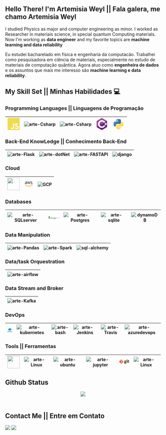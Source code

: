## Hello There! I'm Artemisia Weyl || Fala galera, me chamo Artemisia Weyl

I studied Physics as major and computer engineering as minor. I worked as Researcher in materiais science, in special quantum Computing materials. Now I'm working as **data engineer** and my favorite topics are **machine learning and data reliability**

Eu estudei bacharelado em física e engenharia da computacão. Trabalhei como pesquisadora em ciência de materiais, especialmente no estudo de materiais de computação quântica. Agora atuo como **engenheira de dados** e os assuntos que mais me interesso são **machine learning e data reliability**.


##  My Skill Set || Minhas Habilidades :computer:



###  **Programming Languages** || Linguagens de Programação

| <img align="center" alt="arte-Js" height="40" width="40" src="https://raw.githubusercontent.com/devicons/devicon/master/icons/javascript/javascript-plain.svg"> | <img align="center" alt="arte-Csharp" height="40" width="40" src="https://cdn.jsdelivr.net/gh/devicons/devicon/icons/c/c-original.svg" /> | <img align="center" alt="arte-Csharp" height="40" width="40" src="https://cdn.jsdelivr.net/gh/devicons/devicon/icons/cplusplus/cplusplus-original.svg" /> | <img align="center" alt="arte-Csharp" height="40" width="40" src="https://raw.githubusercontent.com/devicons/devicon/master/icons/csharp/csharp-original.svg"> | <img align="center" alt="arte-Python" height="40" width="40" src="https://raw.githubusercontent.com/devicons/devicon/master/icons/python/python-original.svg"> |
| :----------------------------------------------------------: | :----------------------------------------------------------: | :----------------------------------------------------------: | :----------------------------------------------------------: | :----------------------------------------------------------: |



### **Back-End KnowLedge || Conhecimento Back-End**

| <img align="center" alt="arte-Flask" height="30" width="40" src="https://cdn.jsdelivr.net/gh/devicons/devicon@latest/icons/flask/flask-original.svg"  /> | <img align="center" alt="arte-dotNet" height="30" width="40"  src="https://cdn.jsdelivr.net/gh/devicons/devicon/icons/dotnetcore/dotnetcore-original.svg" /> | <img align="center" alt="arte-FASTAPI" height="30" width="40"   src="https://cdn.jsdelivr.net/gh/devicons/devicon@latest/icons/fastapi/fastapi-original.svg" /> | <img  align="center" alt="django" height="30" width="40"   src="https://cdn.jsdelivr.net/gh/devicons/devicon@latest/icons/django/django-plain.svg" /> |
| :----------------------------------------------------------: | :----------------------------------------------------------: | :----------------------------------------------------------: | :----------------------------------------------------------: |

### **Cloud**

| <img align = "center" height="40" width="40" src="https://cdn.jsdelivr.net/gh/devicons/devicon/icons/azure/azure-original-wordmark.svg" /> | <img align="center" height="30" src="https://raw.githubusercontent.com/github/explore/main/topics/aws/aws.png" > | <img  align="center" alt="GCP" height="30" width="40"   src="https://cdn.jsdelivr.net/gh/devicons/devicon@latest/icons/googlecloud/googlecloud-original.svg" /> |
| :----------------------------------------------------------: | :----------------------------------------------------------: | :----------------------------------------------------------: |

### **Databases** 

| <img align="center" alt="arte-SQLserver" height="40" width="40" src="https://cdn.jsdelivr.net/gh/devicons/devicon@latest/icons/microsoftsqlserver/microsoftsqlserver-original.svg" > | <img align="center" alt="arte-mongoDB" height="40" width="40" src="https://raw.githubusercontent.com/github/explore/master/topics/mongodb/mongodb.png"> | <img align="center" alt="arte-Postgres" height="40" width="40" src="https://cdn.jsdelivr.net/gh/devicons/devicon@latest/icons/postgresql/postgresql-original.svg"> | <img align="center" alt="arte-sqlite" height="40" width="40" src="https://cdn.jsdelivr.net/gh/devicons/devicon@latest/icons/sqlite/sqlite-original.svg"> | <img align="center" alt="dynamoDB" height="40" width="40" src="https://cdn.jsdelivr.net/gh/devicons/devicon@latest/icons/sqlalchemy/sqlalchemy-original-wordmark.svg"> |
| :----------------------------------------------------------: | :----------------------------------------------------------: | :----------------------------------------------------------: | :----------------------------------------------------------: | :----------------------------------------------------------: |



### **Data Manipulation** 

| <img align="center" alt="arte-Pandas" height="40" width="40"   src="https://cdn.jsdelivr.net/gh/devicons/devicon/icons/pandas/pandas-original.svg" /> | <img align="center" alt="arte-Spark" height="40" width="40" src="https://media.github.ibm.com/user/421912/files/b4e26b72-c1bb-44d6-bcd3-debfc65fe224"> | <img align="center" alt="sql-alchemy" height="40" width="40" src="https://cdn.jsdelivr.net/gh/devicons/devicon@latest/icons/sqlalchemy/sqlalchemy-original-wordmark.svg"> |
| :----------------------------------------------------------: | :----------------------------------------------------------: | :----------------------------------------------------------: |

### **Data/task Orquestration** 
 |<img align="center" alt="arte-airflow" height="40" width="40"  src="https://media.github.ibm.com/user/421912/files/fd244221-d6dc-4e47-8a23-ca0cddd0aedf"> |
 |:----------------------------------------------------------: |

### **Data Stream and Broker** 
| <img align="center" alt="arte-Kafka" height="40" width="40" src="https://cdn.jsdelivr.net/gh/devicons/devicon/icons/apachekafka/apachekafka-original.svg" /> |
| :----------------------------------------------------------: |

### **DevOps** 
| <img title="Docker" align="center" alt="Docker" width="40px" src="https://raw.githubusercontent.com/github/explore/master/topics/docker/docker.png"> | <img align="center" alt="arte-kubernetes" height="50" width="50" src="https://cdn.jsdelivr.net/gh/devicons/devicon/icons/kubernetes/kubernetes-plain.svg" /> | <img fill="white" align="center" alt="arte-bash" height="40" width="40" src="https://cdn.jsdelivr.net/gh/devicons/devicon/icons/bash/bash-original.svg" /> | <img align="center" alt="arte-Jenkins" height="40" width="40" src="https://cdn.jsdelivr.net/gh/devicons/devicon/icons/jenkins/jenkins-original.svg" /> | <img align="center" alt="arte-Travis" height="40" width="40" src="https://cdn.jsdelivr.net/gh/devicons/devicon/icons/travis/travis-plain.svg" /> | <img align="center" alt="arte-azuredevops" height="40" width="40" src="https://cdn.jsdelivr.net/gh/devicons/devicon@latest/icons/azuredevops/azuredevops-original.svg" /> |
| :----------------------------------------------------------: | :----------------------------------------------------------: | :----------------------------------------------------------: | :----------------------------------------------------------: | :----------------------------------------------------------: | :----------------------------------------------------------: |




### **Tools** || Ferramentas
| <img align ="center" height ="40" width="40" src="https://cdn.jsdelivr.net/gh/devicons/devicon/icons/vscode/vscode-original.svg" /> | <img align="center" alt="arte-Linux" height="40" width="40" src="https://cdn.jsdelivr.net/gh/devicons/devicon/icons/linux/linux-original.svg" /> | <img align="center" alt="arte-ubuntu" height="40" width="40" src="https://cdn.jsdelivr.net/gh/devicons/devicon/icons/ubuntu/ubuntu-plain.svg" /> | <img   align="center" alt="arte-jupyter" height="40" width="40" src="https://cdn.jsdelivr.net/gh/devicons/devicon/icons/jupyter/jupyter-original-wordmark.svg" /> | <img title="git" alt="git" width="40px" src="https://raw.githubusercontent.com/github/explore/master/topics/git/git.png"> | <img   align="center" alt="arte-Linux" height="40" width="40" src="https://cdn.jsdelivr.net/gh/devicons/devicon/icons/ssh/ssh-original-wordmark.svg" /> |
| :----------------------------------------------------------: | :----------------------------------------------------------: | :----------------------------------------------------------: | :----------------------------------------------------------: | :----------------------------------------------------------: | :----------------------------------------------------------: 


## Github Status



<div align="center">
<!--   <img height="180em" src="https://github-readme-stats.vercel.app/api?username=arteweyl&sh1ow_icons=true&theme=dracula&include_all_commits=true&count_private=true"/> -->
  <img height="180em" src="https://github-readme-stats.vercel.app/api/top-langs/?username=arteweyl&layout=compact&langs_count=7&theme=dracula"/>
</div>
<div style="display: inline_block"><br>




  ## Contact Me ||  Entre em Contato
  <a href = "mailto:arteweyl@gmail.com"><img src="https://img.shields.io/badge/-Gmail-%23333?style=for-the-badge&logo=gmail&logoColor=white" target="_blank"></a>
  <a href="https://www.linkedin.com/in/arteweyl/" target="_blank"><img src="https://img.shields.io/badge/-LinkedIn-%230077B5?style=for-the-badge&logo=linkedin&logoColor=white" target="_blank"></a> 

